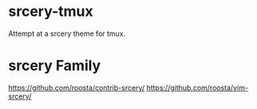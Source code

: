 # srcery-tmux
Attempt at a srcery theme for tmux.

# srcery Family
https://github.com/roosta/contrib-srcery/
https://github.com/roosta/vim-srcery/
